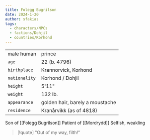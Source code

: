 ```yaml
---
title: Folegg Bugrilson
date: 2024-1-20
author: sfakias
tags:
  - characters/NPCs
  - factions/Dohjil
  - countries/Korhond
---
```

| | |
| --- | --- |
| male human | prince |
| `age` | 22 (b. 4796) |
| `birthplace` | Krannorvick, Korhond |
| `nationality` | Korhond / Dohjil |
| `height` | 5'11" |
| `weight` | 132 lb. |
| `appearance` | golden hair, barely a moustache |
| `residence` | Kranårvikk (as of 4818) |


Son of [[Folegg Bugrilson]]
Patient of [[Mordrydd]]
Selfish, weakling

> [!quote] 
> "Out of my way, filth!"